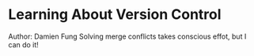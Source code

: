 # Learning About Version Control
Author: Damien Fung
Solving merge conflicts takes conscious effot, but I can do it!
